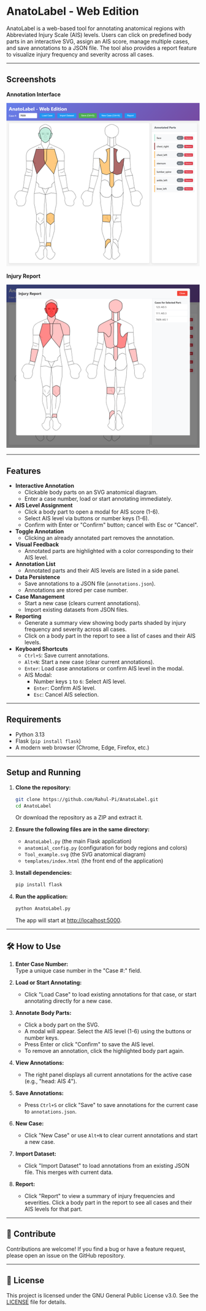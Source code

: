 # AnatoLabel - Web Edition

AnatoLabel is a web-based tool for annotating anatomical regions with Abbreviated Injury Scale (AIS) levels. Users can click on predefined body parts in an interactive SVG, assign an AIS score, manage multiple cases, and save annotations to a JSON file. The tool also provides a report feature to visualize injury frequency and severity across all cases.

---

## Screenshots

**Annotation Interface**

![Annotation Interface](assets/AnatoLabel_main_screen.png)

**Injury Report**

![Injury Report](assets/AnatoLabel_report.png)

---

## Features

- **Interactive Annotation**
  - Clickable body parts on an SVG anatomical diagram.
  - Enter a case number, load or start annotating immediately.
- **AIS Level Assignment**
  - Click a body part to open a modal for AIS score (1-6).
  - Select AIS level via buttons or number keys (1-6).
  - Confirm with Enter or "Confirm" button; cancel with Esc or "Cancel".
- **Toggle Annotation**
  - Clicking an already annotated part removes the annotation.
- **Visual Feedback**
  - Annotated parts are highlighted with a color corresponding to their AIS level.
- **Annotation List**
  - Annotated parts and their AIS levels are listed in a side panel.
- **Data Persistence**
  - Save annotations to a JSON file (`annotations.json`).
  - Annotations are stored per case number.
- **Case Management**
  - Start a new case (clears current annotations).
  - Import existing datasets from JSON files.
- **Reporting**
  - Generate a summary view showing body parts shaded by injury frequency and severity across all cases.
  - Click on a body part in the report to see a list of cases and their AIS levels.
- **Keyboard Shortcuts**
  - `Ctrl+S`: Save current annotations.
  - `Alt+N`: Start a new case (clear current annotations).
  - `Enter`: Load case annotations or confirm AIS level in the modal.
  - AIS Modal:
    - Number keys `1` to `6`: Select AIS level.
    - `Enter`: Confirm AIS level.
    - `Esc`: Cancel AIS selection.

---

## Requirements

- Python 3.13
- Flask (`pip install flask`)
- A modern web browser (Chrome, Edge, Firefox, etc.)

---

## Setup and Running

1. **Clone the repository:**
    ```bash
    git clone https://github.com/Rahul-Pi/AnatoLabel.git
    cd AnatoLabel
    ```
    Or download the repository as a ZIP and extract it.

2. **Ensure the following files are in the same directory:**
    - `AnatoLabel.py` (the main Flask application)
    - `anatomial_config.py` (configuration for body regions and colors)
    - `Tool_example.svg` (the SVG anatomical diagram)
    - `templates/index.html` (the front end of the application)

3. **Install dependencies:**
    ```bash
    pip install flask
    ```

4. **Run the application:**
    ```bash
    python AnatoLabel.py
    ```
    The app will start at [http://localhost:5000](http://localhost:5000).

---

## 🛠 How to Use

1. **Enter Case Number:**  
   Type a unique case number in the "Case #:" field.

2. **Load or Start Annotating:**  
   - Click "Load Case" to load existing annotations for that case, or start annotating directly for a new case.

3. **Annotate Body Parts:**  
   - Click a body part on the SVG.
   - A modal will appear. Select the AIS level (1-6) using the buttons or number keys.
   - Press Enter or click "Confirm" to save the AIS level.
   - To remove an annotation, click the highlighted body part again.

4. **View Annotations:**  
   - The right panel displays all current annotations for the active case (e.g., "head: AIS 4").

5. **Save Annotations:**  
   - Press `Ctrl+S` or click "Save" to save annotations for the current case to `annotations.json`.

6. **New Case:**  
   - Click "New Case" or use `Alt+N` to clear current annotations and start a new case.

7. **Import Dataset:**  
   - Click "Import Dataset" to load annotations from an existing JSON file. This merges with current data.

8. **Report:**  
   - Click "Report" to view a summary of injury frequencies and severities. Click a body part in the report to see all cases and their AIS levels for that part.

---

## 🤝 Contribute

Contributions are welcome! If you find a bug or have a feature request, please open an issue on the GitHub repository.

---

## 📜 License

This project is licensed under the GNU General Public License v3.0. See the [LICENSE](LICENSE) file for details.